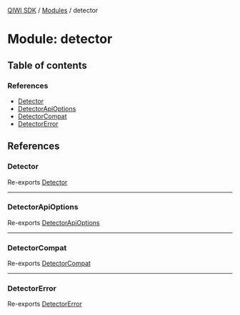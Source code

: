[QIWI SDK](../README.md) / [Modules](../modules.md) / detector

# Module: detector

## Table of contents

### References

- [Detector](detector.md#detector)
- [DetectorApiOptions](detector.md#detectorapioptions)
- [DetectorCompat](detector.md#detectorcompat)
- [DetectorError](detector.md#detectorerror)

## References

### Detector

Re-exports [Detector](../classes/index.QIWI.Detector.md)

___

### DetectorApiOptions

Re-exports [DetectorApiOptions](index.QIWI.md#detectorapioptions)

___

### DetectorCompat

Re-exports [DetectorCompat](../classes/index.QIWI.DetectorCompat.md)

___

### DetectorError

Re-exports [DetectorError](../classes/index.QIWI.DetectorError.md)
